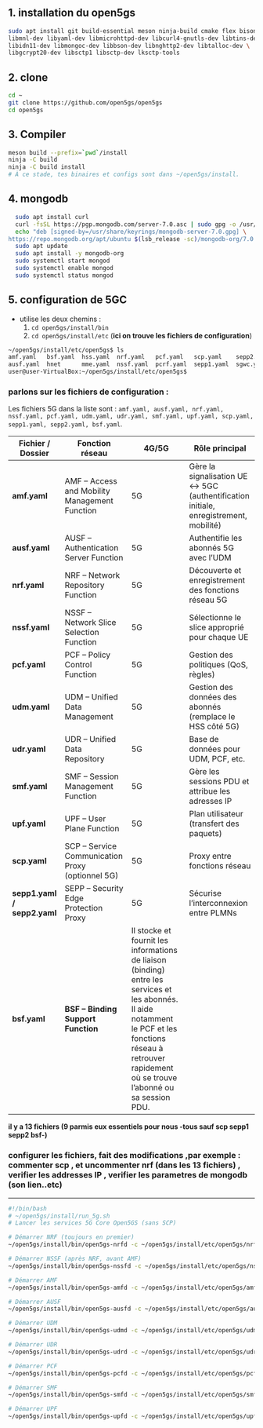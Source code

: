 ## 1. installation du open5gs
```bash
sudo apt install git build-essential meson ninja-build cmake flex bison \
libmnl-dev libyaml-dev libmicrohttpd-dev libcurl4-gnutls-dev libtins-dev \
libidn11-dev libmongoc-dev libbson-dev libnghttp2-dev libtalloc-dev \
libgcrypt20-dev libsctp1 libsctp-dev lksctp-tools
```

## 2. clone
```bash
cd ~
git clone https://github.com/open5gs/open5gs
cd open5gs
```

## 3. Compiler
```bash
meson build --prefix=`pwd`/install
ninja -C build
ninja -C build install
# À ce stade, tes binaires et configs sont dans ~/open5gs/install.
```

## 4. mongodb
```bash
  sudo apt install curl
  curl -fsSL https://pgp.mongodb.com/server-7.0.asc | sudo gpg -o /usr/share/keyrings/mongodb-server-7.0.gpg --dearmor
  echo "deb [signed-by=/usr/share/keyrings/mongodb-server-7.0.gpg] \
https://repo.mongodb.org/apt/ubuntu $(lsb_release -sc)/mongodb-org/7.0 multiverse" | sudo tee /etc/apt/sources.list.d/mongodb-org-7.0.list
  sudo apt update
  sudo apt install -y mongodb-org
  sudo systemctl start mongod
  sudo systemctl enable mongod
  sudo systemctl status mongod
```


## 5. configuration de 5GC
- utilise les deux chemins :
  1. ```cd open5gs/install/bin```
  2. ```cd open5gs/install/etc``` (**ici on trouve les fichiers de configuration**)

```bash
~/open5gs/install/etc/open5gs$ ls
amf.yaml   bsf.yaml  hss.yaml  nrf.yaml   pcf.yaml   scp.yaml    sepp2.yaml  sgwu.yaml  tls       udr.yaml
ausf.yaml  hnet      mme.yaml  nssf.yaml  pcrf.yaml  sepp1.yaml  sgwc.yaml   smf.yaml   udm.yaml  upf.yaml
user@user-VirtualBox:~/open5gs/install/etc/open5gs$ 
```

### parlons sur les fichiers de configuration : 
Les fichiers 5G dans la liste sont :
`amf.yaml, ausf.yaml, nrf.yaml, nssf.yaml, pcf.yaml, udm.yaml, udr.yaml, smf.yaml, upf.yaml, scp.yaml, sepp1.yaml, sepp2.yaml, bsf.yaml`.


| Fichier / Dossier           | Fonction réseau                                  | 4G/5G | Rôle principal                                                                       |
| --------------------------- | ------------------------------------------------ | ----- | ------------------------------------------------------------------------------------ |
| **amf.yaml**                | AMF – Access and Mobility Management Function    | 5G    | Gère la signalisation UE ↔ 5GC (authentification initiale, enregistrement, mobilité) |
| **ausf.yaml**               | AUSF – Authentication Server Function            | 5G    | Authentifie les abonnés 5G avec l’UDM                                                |
| **nrf.yaml**                | NRF – Network Repository Function                | 5G    | Découverte et enregistrement des fonctions réseau 5G                                 |
| **nssf.yaml**               | NSSF – Network Slice Selection Function          | 5G    | Sélectionne le slice approprié pour chaque UE                                        |
| **pcf.yaml**                | PCF – Policy Control Function                    | 5G    | Gestion des politiques (QoS, règles)                                                 |
| **udm.yaml**                | UDM – Unified Data Management                    | 5G    | Gestion des données des abonnés (remplace le HSS côté 5G)                            |
| **udr.yaml**                | UDR – Unified Data Repository                    | 5G    | Base de données pour UDM, PCF, etc.                                                  |
| **smf.yaml**                | SMF – Session Management Function                | 5G    | Gère les sessions PDU et attribue les adresses IP                                    |
| **upf.yaml**                | UPF – User Plane Function                        | 5G    | Plan utilisateur (transfert des paquets)                                             |
| **scp.yaml**                | SCP – Service Communication Proxy (optionnel 5G) | 5G    | Proxy entre fonctions réseau                                                         |
| **sepp1.yaml / sepp2.yaml** | SEPP – Security Edge Protection Proxy            | 5G    | Sécurise l’interconnexion entre PLMNs                                  
| **bsf.yaml** | **BSF – Binding Support Function** | Il stocke et fournit les informations de liaison (binding) entre les services et les abonnés. Il aide notamment le PCF et les fonctions réseau à retrouver rapidement où se trouve l’abonné ou sa session PDU. |

**il y a 13 fichiers (9 parmis eux essentiels pour nous -tous sauf scp sepp1 sepp2 bsf-)**

### configurer les fichiers, fait des modifications ,par exemple : commenter scp , et uncommenter nrf (dans les 13 fichiers) , verifier les addresses IP , verifier les parametres de mongodb (son lien..etc)

----------------------------------------

```bash
#!/bin/bash
# ~/open5gs/install/run_5g.sh
# Lancer les services 5G Core Open5GS (sans SCP)

# Démarrer NRF (toujours en premier)
~/open5gs/install/bin/open5gs-nrfd -c ~/open5gs/install/etc/open5gs/nrf.yaml &

# Démarrer NSSF (après NRF, avant AMF)
~/open5gs/install/bin/open5gs-nssfd -c ~/open5gs/install/etc/open5gs/nssf.yaml &

# Démarrer AMF
~/open5gs/install/bin/open5gs-amfd -c ~/open5gs/install/etc/open5gs/amf.yaml &

# Démarrer AUSF
~/open5gs/install/bin/open5gs-ausfd -c ~/open5gs/install/etc/open5gs/ausf.yaml &

# Démarrer UDM
~/open5gs/install/bin/open5gs-udmd -c ~/open5gs/install/etc/open5gs/udm.yaml &

# Démarrer UDR
~/open5gs/install/bin/open5gs-udrd -c ~/open5gs/install/etc/open5gs/udr.yaml &

# Démarrer PCF
~/open5gs/install/bin/open5gs-pcfd -c ~/open5gs/install/etc/open5gs/pcf.yaml &

# Démarrer SMF
~/open5gs/install/bin/open5gs-smfd -c ~/open5gs/install/etc/open5gs/smf.yaml &

# Démarrer UPF
~/open5gs/install/bin/open5gs-upfd -c ~/open5gs/install/etc/open5gs/upf.yaml &
```

